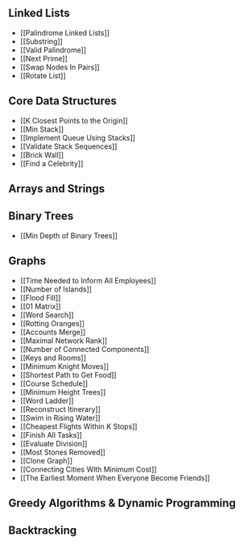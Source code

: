 ## Linked Lists

* [[Palindrome Linked Lists]]
* [[Substring]]
* [[Valid Palindrome]]
* [[Next Prime]]
* [[Swap Nodes In Pairs]]
* [[Rotate List]]

## Core Data Structures

* [[K Closest Points to the Origin]]
* [[Min Stack]]
* [[Implement Queue Using Stacks]]
* [[Validate Stack Sequences]]
* [[Brick Wall]]
* [[Find a Celebrity]]

## Arrays and Strings

## Binary Trees

* [[Min Depth of Binary Trees]]

## Graphs

* [[Time Needed to Inform All Employees]]
* [[Number of Islands]]
* [[Flood Fill]]
* [[01 Matrix]]
* [[Word Search]]
* [[Rotting Oranges]]
* [[Accounts Merge]]
* [[Maximal Network Rank]]
* [[Number of Connected Components]]
* [[Keys and Rooms]]
* [[Minimum Knight Moves]]
* [[Shortest Path to Get Food]]
* [[Course Schedule]]
* [[Minimum Height Trees]]
* [[Word Ladder]]
* [[Reconstruct Itinerary]]
* [[Swim in Rising Water]]
* [[Cheapest Flights Within K Stops]]
* [[Finish All Tasks]]
* [[Evaluate Division]]
* [[Most Stones Removed]]
* [[Clone Graph]]
* [[Connecting Cities With Minimum Cost]]
* [[The Earliest Moment When Everyone Become Friends]]

## Greedy Algorithms & Dynamic Programming

## Backtracking